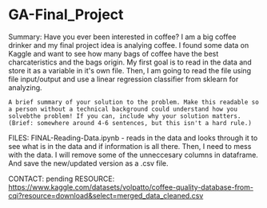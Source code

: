 # GA-Final_Project
Summary:
    Have you ever been interested in coffee? I am a big coffee drinker and my final project idea is analying coffee. I found some data on Kaggle and want to see how many bags of coffee have the best charcateristics and the bags origin. My first goal is to read in the data and store it as a variable in it's own file. Then, I am going to read the file using file input/output and use a linear regression classifier from sklearn for analyzing.
    
    A brief summary of your solution to the problem. Make this readable so a person without a technical background could understand how you solvebthe problem! If you can, include why your solution matters. (Brief: somewhere around 4-6 sentences, but this isn't a hard rule.)
 FILES:
     FINAL-Reading-Data.ipynb
         - reads in the data and looks through it to see what is in the data and if information is all there. Then, I need to mess with the data. I will remove some of the unneccesary columns in dataframe. And save the new/updated version as a .csv file.

CONTACT: pending
RESOURCE: https://www.kaggle.com/datasets/volpatto/coffee-quality-database-from-cqi?resource=download&select=merged_data_cleaned.csv
